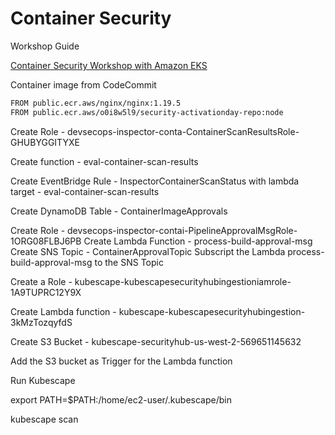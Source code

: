 # Container Security

Workshop Guide

[Container Security Workshop with Amazon EKS](https://catalog.us-east-1.prod.workshops.aws/workshops/440763fa-76b9-4fc7-817c-5964350ec1da/en-US)


Container image from CodeCommit

```bash
FROM public.ecr.aws/nginx/nginx:1.19.5
FROM public.ecr.aws/o0i8w5l9/security-activationday-repo:node
```

Create Role - devsecops-inspector-conta-ContainerScanResultsRole-GHUBYGGITYXE

Create function - eval-container-scan-results

Create EventBridge Rule - InspectorContainerScanStatus with lambda target - eval-container-scan-results

Create DynamoDB Table - ContainerImageApprovals 


Create Role - devsecops-inspector-contai-PipelineApprovalMsgRole-1ORG08FLBJ6PB
Create Lambda Function - process-build-approval-msg
Create SNS Topic - ContainerApprovalTopic
Subscript the Lambda process-build-approval-msg to the SNS Topic


Create a Role - kubescape-kubescapesecurityhubingestioniamrole-1A9TUPRC12Y9X

Create Lambda function - kubescape-kubescapesecurityhubingestion-3kMzTozqyfdS

Create S3 Bucket - kubescape-securityhub-us-west-2-569651145632

Add the S3 bucket as Trigger for the Lambda function


Run Kubescape

export PATH=$PATH:/home/ec2-user/.kubescape/bin

kubescape scan

